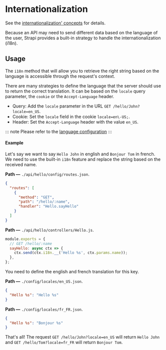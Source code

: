 # Internationalization

See the [internationalization' concepts](../concepts/concepts.md#internationalization-and-localization) for details.

Because an API may need to send different data based on the language of the user, Strapi provides a built-in strategy to handle the internationalization (i18n).

## Usage

The `i18n` method that will allow you to retrieve the right string based on the language is accessible through the request's context.

There are many strategies to define the language that the server should use to return the correct translation. It can be based on the `locale` query parameter, the `cookie` or the `Accept-Language` header.

- Query: Add the `locale` parameter in the URL `GET /hello/John?locale=en_US`.
- Cookie: Set the `locale` field in the cookie `locale=en\-US;`.
- Header: Set the `Accept-Language` header with the value `en_US`.

::: note
Please refer to the [language configuration](../configurations/configurations.md#language)
:::

#### Example

Let's say we want to say `Hello John` in english and `Bonjour Tom` in french. We need to use the built-in `i18n` feature and replace the string based on the received name.

**Path —** `./api/hello/config/routes.json`.

```json
{
  "routes": [
    {
      "method": "GET",
      "path": "/hello/:name",
      "handler": "Hello.sayHello"
    }
  ]
}
```

**Path —** `./api/hello/controllers/Hello.js`.

```js
module.exports = {
  // GET /hello/:name
  sayHello: async ctx => {
    ctx.send(ctx.i18n.__('Hello %s', ctx.params.name));
  },
};
```

You need to define the english and french translation for this key.

**Path —** `./config/locales/en_US.json`.

```json
{
  "Hello %s": "Hello %s"
}
```

**Path —** `./config/locales/fr_FR.json`.

```json
{
  "Hello %s": "Bonjour %s"
}
```

That's all! The request `GET /hello/John?locale=en_US` will return `Hello John` and `GET /hello/Tom?locale=fr_FR` will return `Bonjour Tom`.
